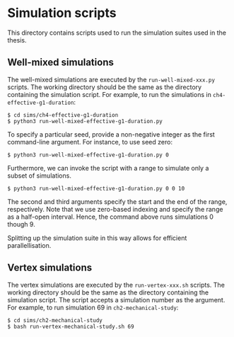 # Simulation scripts

This directory contains scripts used to run the simulation suites used in the
thesis.

## Well-mixed simulations

The well-mixed simulations are executed by the `run-well-mixed-xxx.py` scripts.
The working directory should be the same as the directory containing the
simulation script.  For example, to run the simulations in
`ch4-effective-g1-duration`:

```
$ cd sims/ch4-effective-g1-duration
$ python3 run-well-mixed-effective-g1-duration.py
```

To specify a particular seed, provide a non-negative integer as the first
command-line argument.  For instance, to use seed zero:

```
$ python3 run-well-mixed-effective-g1-duration.py 0
```

Furthermore, we can invoke the script with a range to simulate only a subset
of simulations.

```
$ python3 run-well-mixed-effective-g1-duration.py 0 0 10
```

The second and third arguments specify the start and the end of the range,
respectively.  Note that we use zero-based indexing and specify the range as a
half-open interval.  Hence, the command above runs simulations 0 though 9.

Splitting up the simulation suite in this way allows for efficient
parallellisation.

## Vertex simulations

The vertex simulations are executed by the `run-vertex-xxx.sh` scripts.  The
working directory should be the same as the directory containing the simulation
script.  The script accepts a simulation number as the argument.  For example,
to run simulation 69 in `ch2-mechanical-study`:

```
$ cd sims/ch2-mechanical-study
$ bash run-vertex-mechanical-study.sh 69
```
